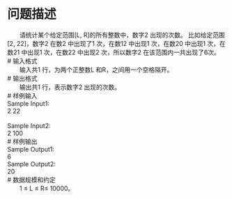 <div id="pcont1" style="margin-top:20px; display:block;">

# 问题描述

<div class="pdcont">　　请统计某个给定范围[L, R]的所有整数中，数字2 出现的次数。 比如给定范围[2, 22]，数字2 在数2 中出现了1 次，在数12 中出现1 次，在数20 中出现1 次，在数21 中出现1 次，在数22 中出现2 次，所以数字2 在该范围内一共出现了6次。</div>
# 输入格式

<div class="pdcont">　　输入共1 行，为两个正整数L 和R，之间用一个空格隔开。</div>
# 输出格式

<div class="pdcont">　　输出共1 行，表示数字2 出现的次数。</div>
# 样例输入

<div class="pddata">Sample Input1:<br/>
2 22<br/>
<br/>
Sample Input2:<br/>
2 100</div>
# 样例输出

<div class="pddata">Sample Output1:<br/>
6<br/>
Sample Output2:<br/>
20</div>
# 数据规模和约定

<div class="pdcont">　　1 ≤ L ≤ R≤ 10000。</div>

</div>